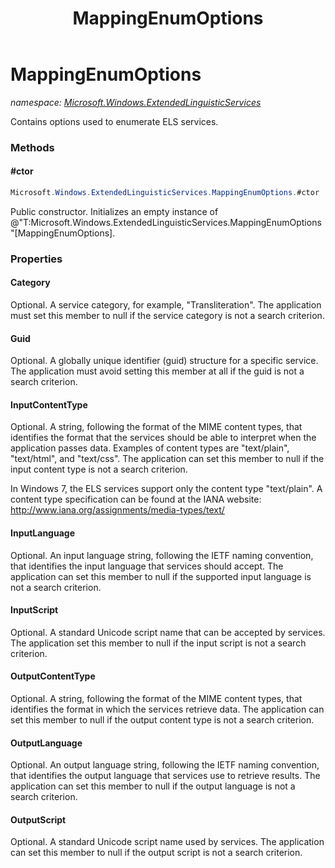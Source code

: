 ﻿---
title: MappingEnumOptions
---

# MappingEnumOptions
_namespace: [Microsoft.Windows.ExtendedLinguisticServices](N-Microsoft.Windows.ExtendedLinguisticServices.html)_

Contains options used to enumerate ELS services.

### Methods

#### #ctor
```csharp
Microsoft.Windows.ExtendedLinguisticServices.MappingEnumOptions.#ctor
```
Public constructor. Initializes an empty instance of @"T:Microsoft.Windows.ExtendedLinguisticServices.MappingEnumOptions"[MappingEnumOptions].



### Properties

#### Category
Optional. A service category, for example, "Transliteration". The application must set this member to null
 if the service category is not a search criterion.
#### Guid
Optional. A globally unique identifier (guid) structure for a specific service. The application must
 avoid setting this member at all if the guid is not a search criterion.
#### InputContentType
Optional. A string, following the format of the MIME content types, that identifies the format that the
 services should be able to interpret when the application passes data. Examples of content types are
 "text/plain", "text/html", and "text/css". The application can set this member to null if the input content
 type is not a search criterion.

 In Windows 7, the ELS services support only the content type "text/plain". A content type specification
 can be found at the IANA website: http://www.iana.org/assignments/media-types/text/
#### InputLanguage
Optional. An input language string, following the IETF naming convention, that identifies the input language
 that services should accept. The application can set this member to null if the supported input language is
 not a search criterion.
#### InputScript
Optional. A standard Unicode script name that can be accepted by services. The application set this member to
 null if the input script is not a search criterion.
#### OutputContentType
Optional. A string, following the format of the MIME content types, that identifies the format in which the
 services retrieve data. The application can set this member to null if the output content type is not a search
 criterion.
#### OutputLanguage
Optional. An output language string, following the IETF naming convention, that identifies the output language
 that services use to retrieve results. The application can set this member to null if the output language is
 not a search criterion.
#### OutputScript
Optional. A standard Unicode script name used by services. The application can set this member to
 null if the output script is not a search criterion.


